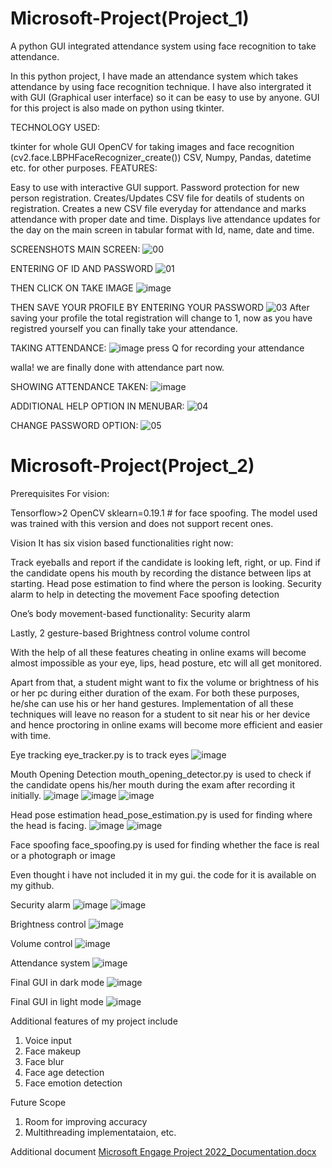 # Microsoft-Project(Project_1)
A python GUI integrated attendance system using face recognition to take attendance.

In this python project, I have made an attendance system which takes attendance by using face recognition technique. I have also intergrated it with GUI (Graphical user interface) so it can be easy to use by anyone. GUI for this project is also made on python using tkinter.

TECHNOLOGY USED:

tkinter for whole GUI
OpenCV for taking images and face recognition (cv2.face.LBPHFaceRecognizer_create())
CSV, Numpy, Pandas, datetime etc. for other purposes.
FEATURES:

Easy to use with interactive GUI support.
Password protection for new person registration.
Creates/Updates CSV file for deatils of students on registration.
Creates a new CSV file everyday for attendance and marks attendance with proper date and time.
Displays live attendance updates for the day on the main screen in tabular format with Id, name, date and time.

SCREENSHOTS
MAIN SCREEN:
![00](https://user-images.githubusercontent.com/98827445/171038189-32f0cd52-0af2-4b33-8b4a-2f06972f2cfc.png)

ENTERING OF ID AND PASSWORD
![01](https://user-images.githubusercontent.com/98827445/171038301-56405847-d5f1-445e-9123-60b4190eb2b3.png)

THEN CLICK ON TAKE IMAGE 
![image](https://user-images.githubusercontent.com/98827445/171038852-eec6eb8d-b29b-49d7-9337-b06049abb511.png)

THEN SAVE YOUR PROFILE BY ENTERING YOUR PASSWORD 
![03](https://user-images.githubusercontent.com/98827445/171038962-13884498-e86a-427c-970e-bddabd306be9.png)
After saving your profile the total registration will change to 1, now as you have registred yourself you can finally take your attendance.

TAKING ATTENDANCE:
![image](https://user-images.githubusercontent.com/98827445/171039341-025ff978-b62d-44c1-8df4-2e93cc87db0f.png)
press Q for recording your attendance 

walla! we are finally done with attendance part now.

SHOWING ATTENDANCE TAKEN:
![image](https://user-images.githubusercontent.com/98827445/171039711-df5bf298-e8b1-4af8-84e4-061b7f15747f.png)

ADDITIONAL HELP OPTION IN MENUBAR:
![04](https://user-images.githubusercontent.com/98827445/171039810-f2183a03-c8fa-4537-a8b3-51c0c29e2d49.png)

CHANGE PASSWORD OPTION:
![05](https://user-images.githubusercontent.com/98827445/171039925-5886437a-5b0a-4ebb-adf5-aa7be73534e7.png)


# Microsoft-Project(Project_2)
Prerequisites
For vision:

Tensorflow>2
OpenCV
sklearn=0.19.1 # for face spoofing. 
The model used was trained with this version and does not support recent ones.

Vision
It has six vision based functionalities right now:

Track eyeballs and report if the candidate is looking left, right, or up.
Find if the candidate opens his mouth by recording the distance between lips at starting.
Head pose estimation to find where the person is looking.
Security alarm to help in detecting the movement 
Face spoofing detection


One’s body movement-based functionality:
Security alarm

Lastly, 2 gesture-based
Brightness control 
volume control

With the help of all these features cheating in online exams will become almost impossible as your eye, lips, head posture, etc will all get monitored.

Apart from that, a student might want to fix the volume or brightness of his or her pc during either duration of the exam. For both these purposes, he/she can use his or her hand gestures. 
Implementation of all these techniques will leave no reason for a student to sit near his or her device and hence proctoring in online exams will become more efficient and easier with time.

Eye tracking
eye_tracker.py is to track eyes
![image](https://user-images.githubusercontent.com/98827445/171060382-3f52f584-0782-45a0-bb24-76a985be3fa2.png)

Mouth Opening Detection
mouth_opening_detector.py is used to check if the candidate opens his/her mouth during the exam after recording it initially. 
![image](https://user-images.githubusercontent.com/98827445/171060439-d58435cf-ae02-46d0-8574-61c5fc982069.png)
![image](https://user-images.githubusercontent.com/98827445/171060529-adb9eae0-cd0d-42c3-83fd-6956f43c9685.png)
![image](https://user-images.githubusercontent.com/98827445/171060612-ef4c515b-e477-4326-a87f-2f797bf938c2.png)


Head pose estimation
head_pose_estimation.py is used for finding where the head is facing.
![image](https://user-images.githubusercontent.com/98827445/171060822-7ada0f68-7299-4e49-8f08-9332e7a20831.png)
![image](https://user-images.githubusercontent.com/98827445/171060747-ab84ec85-d0d2-4e72-856a-ccd594b30ff4.png)




Face spoofing
face_spoofing.py is used for finding whether the face is real or a photograph or image

Even thought i have not included it in my gui. the code for it is available on my github.

Security alarm
![image](https://user-images.githubusercontent.com/98827445/171061246-d98b253a-ce6d-49a4-b8e8-6297b783a3f2.png)
![image](https://user-images.githubusercontent.com/98827445/171061300-5b19087e-ae48-4b13-a24f-29e62a04c8ad.png)


Brightness control 
![image](https://user-images.githubusercontent.com/98827445/171061153-217900e5-f652-4cc1-9cb5-0c4d399e0eb8.png)


Volume control
![image](https://user-images.githubusercontent.com/98827445/171061041-2e290cf9-5b0b-4ca6-b7ca-1d6713226733.png)

Attendance system
![image](https://user-images.githubusercontent.com/98827445/171061384-a10f5e65-4c5d-427b-b5da-8ca884d59d4c.png)


Final GUI in dark mode
![image](https://user-images.githubusercontent.com/98827445/171060127-e041b5bc-3992-4125-99b7-35e83a21418c.png)

Final GUI in light mode
![image](https://user-images.githubusercontent.com/98827445/171060202-c20c7e59-183e-4e33-9ac2-6498dcdeda17.png)

Additional features of my project include
1. Voice input
2. Face makeup
3. Face blur
4. Face age detection
5. Face emotion detection 

Future Scope
1. Room for improving accuracy
2. Multithreading implementataion, etc.

Additional document
[Microsoft Engage Project 2022_Documentation.docx](https://github.com/Lavanyadoohan/Microsoft-Project/files/8800809/Microsoft.Engage.Project.2022_Documentation.docx)



